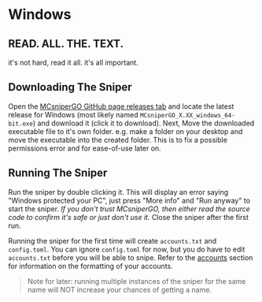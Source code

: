 # Windows

## READ. ALL. THE. TEXT.
it's not hard, read it all. it's all important.

## Downloading The Sniper

Open the [MCsniperGO GitHub page releases tab](https://github.com/Kqzz/MCsniperGO/releases) and
locate the latest release for Windows (most likely named `MCsniperGO_X.XX_windows_64-bit.exe`) and download it (click it to download). Next, Move the downloaded executable file to it's own folder. e.g. make a folder on your desktop and move the executable into the created folder. This is to fix a possible permissions error and for ease-of-use later on.

## Running The Sniper
Run the sniper by double clicking it. This will display an error saying "Windows protected your PC", just press "More info" and "Run anyway" to start the sniper. *If you don't trust MCsniperGO, then either read the source code to confirm it's safe or just don't use it.* Close the sniper after the first run.

Running the sniper for the first time will create `accounts.txt` and `config.toml`. You can ignore `config.toml` for now, but you do have to edit `accounts.txt` before you will be able to snipe. Refer to the [accounts](../accounts.md) section for information on the formatting of your accounts.

> Note for later: running multiple instances of the sniper for the same name will NOT increase your chances of getting a name.
